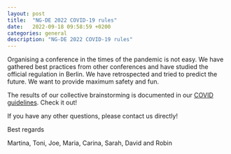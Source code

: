 ```yaml
---
layout: post
title:  "NG-DE 2022 COVID-19 rules"
date:   2022-09-18 09:58:59 +0200
categories: general
description: "NG-DE 2022 COVID-19 rules"
---
```


Organising a conference in the times of the pandemic is not easy. 
We have gathered best practices from other conferences and have studied the official regulation in Berlin. We have retrospected and tried to predict the future. We want to provide maximum safety and fun.

The results of our collective brainstorming is documented in our [COVID guidelines](/covid). Check it out!

If you have any other questions, please contact us directly!

Best regards

Martina, Toni, Joe, Maria, Carina, Sarah, David and Robin

